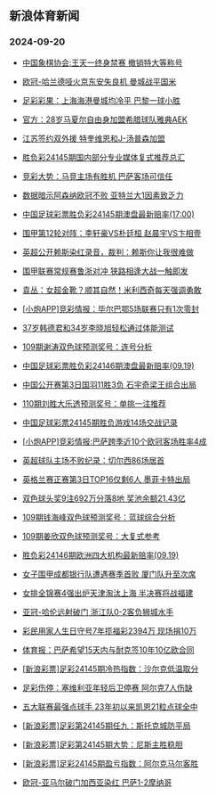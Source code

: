 ## 新浪体育新闻 
### 2024-09-20

+ [中国象棋协会:王天一终身禁赛 撤销特大等称号](https://sports.sina.com.cn/go/2024-09-19/doc-incpsatv1518747.shtml)

+ [欧冠-哈兰德哑火京东安失良机 曼城战平国米](https://sports.sina.com.cn/g/seriea/2024-09-19/doc-incprwmy8302138.shtml)

+ [足彩彩果：上海海港曼城均冷平 巴黎一球小胜](https://sports.sina.com.cn/l/2024-09-19/doc-incprwmy8287726.shtml)

+ [官方：28岁马夏尔自由身加盟希腊球队雅典AEK](https://sports.sina.com.cn/g/2024-09-19/doc-incprfqh8505172.shtml)

+ [江苏签约双外援 特奎维恩和J-汤普森加盟](https://sports.sina.com.cn/basketball/cba/2024-09-19/doc-incpqzhi1821870.shtml)

+ [胜负彩24145期国内部分专业媒体复式推荐总汇](https://sports.sina.com.cn/l/2024-09-19/doc-incprwmu7172671.shtml)

+ [竞彩大势：马竞主场有胜机 巴萨客场可信任](https://sports.sina.com.cn/l/2024-09-19/doc-incprwmx1513946.shtml)

+ [数据暗示阿森纳欧冠不败 亚特兰大1因素致乏力](https://sports.sina.com.cn/l/2024-09-19/doc-incprwmu7130221.shtml)

+ [中国足球彩票胜负彩24145期澳盘最新赔率(17:00)](https://sports.sina.com.cn/l/2024-09-19/doc-incprwmx1567606.shtml)

+ [围甲第12轮对阵：李轩豪VS朴廷桓 赵晨宇VS卞相壹](https://sports.sina.com.cn/go/2024-09-19/doc-incprwmy8335153.shtml)

+ [英超公开赖斯染红录音，裁判：赖斯你让我很难做](https://sports.sina.com.cn/g/2024-09-19/doc-incprfqe4189049.shtml)

+ [围甲联赛常规赛鲁浙对冲 狭路相逢大战一触即发](https://sports.sina.com.cn/go/2024-09-19/doc-incpsatv1460980.shtml)

+ [袁丛：女超金靴？顺其自然！米利西奇每天强调勇敢](https://sports.sina.com.cn/china/2024-09-19/doc-incpspiq3697349.shtml)

+ [[小炮APP]竞彩情报：毕尔巴鄂5场联赛只有1次零封](https://sports.sina.com.cn/l/2024-09-19/doc-incpsats7127347.shtml)

+ [37岁韩德君和34岁李晓旭轻松通过体能测试](https://sports.sina.com.cn/basketball/cba/2024-09-18/doc-incpqzhh4285450.shtml)

+ [109期谢涛双色球预测奖号：连号分析](https://sports.sina.com.cn/l/2024-09-19/doc-incpsatv1532058.shtml)

+ [中国足球彩票胜负彩24146期澳盘最新赔率(09.19)](https://sports.sina.com.cn/l/2024-09-19/doc-incpspir1444051.shtml)

+ [中国公开赛第3日国羽11胜3负 石宇奇梁王组合出局](https://sports.sina.com.cn/others/badmin/2024-09-19/doc-incptefe6699122.shtml)

+ [110期刘胜大乐透预测奖号：单挑一注推荐](https://sports.sina.com.cn/l/2024-09-19/doc-incpspin6921976.shtml)

+ [中国足球彩票24145期胜负游戏14场交战记录](https://sports.sina.com.cn/l/2024-09-19/doc-incprwmx1575425.shtml)

+ [[小炮APP]竞彩情报:巴萨跨季近10个欧冠客场胜率4成](https://sports.sina.com.cn/l/2024-09-19/doc-incpshzq6997663.shtml)

+ [英超球队主场不败纪录：切尔西86场居首](https://sports.sina.com.cn/g/2024-09-19/doc-incprfqh8496653.shtml)

+ [英格兰赛正赛第3日TOP16仅剩6人 墨菲卡特出局](https://sports.sina.com.cn/others/snooker/2024-09-19/doc-incprwmy8322785.shtml)

+ [双色球头奖9注692万分落8地 奖池余额21.43亿](https://sports.sina.com.cn/l/2024-09-19/doc-incptefe6716285.shtml)

+ [109期钱海峰双色球预测奖号：蓝球综合分析](https://sports.sina.com.cn/l/2024-09-19/doc-incpsatw8283293.shtml)

+ [109期姜欣双色球预测奖号：大复式参考](https://sports.sina.com.cn/l/2024-09-19/doc-incpsatv1533325.shtml)

+ [胜负彩24146期欧洲四大机构最新赔率(09.19)](https://sports.sina.com.cn/l/2024-09-19/doc-incpspis8194876.shtml)

+ [女子围甲成都银行队遭遇赛季首败 厦门队升至次席](https://sports.sina.com.cn/go/2024-09-19/doc-incprwmy8332669.shtml)

+ [女排全锦赛4强出炉天津淘汰上海 半决赛将战福建](https://sports.sina.com.cn/others/volleyball/2024-09-19/doc-incptefh3497978.shtml)

+ [亚冠-哈伦远射破门 浙江队0-2客负狮城水手](https://sports.sina.com.cn/china/afccl/2024-09-19/doc-incptefk7991585.shtml)

+ [彩民用家人生日守号7年揽福彩2394万 现场捐10万](https://sports.sina.com.cn/l/2024-09-20/doc-incptzky7715716.shtml)

+ [体育报：巴萨希望15天内与耐克签10年10亿欧合同](https://sports.sina.com.cn/g/laliga/2024-09-19/doc-incpstrp1344359.shtml)

+ [[新浪彩票]足彩24145期冷热指数：沙尔克低温取分](https://sports.sina.com.cn/l/2024-09-20/doc-incptzkx0974469.shtml)

+ [足彩伤停：塞维利亚年轻后卫停赛 阿尔克7人伤缺](https://sports.sina.com.cn/l/2024-09-19/doc-incpspiq3747495.shtml)

+ [五大联赛最强点球手 23年初以来凯恩21粒点球全中](https://sports.sina.com.cn/global/germany/2024-09-19/doc-incpstrk6880248.shtml)

+ [[新浪彩票]足彩第24145期任九：斯托克城防平局](https://sports.sina.com.cn/l/2024-09-20/doc-incpufsu3013142.shtml)

+ [[新浪彩票]足彩第24145期大势：尼斯主胜稳胆](https://sports.sina.com.cn/l/2024-09-20/doc-incpufss6235089.shtml)

+ [[新浪彩票]足彩24145期盈亏指数：阿尔克马尔客胜](https://sports.sina.com.cn/l/2024-09-20/doc-incpufsv0885724.shtml)

+ [欧冠-亚马尔破门加西亚染红 巴萨1-2摩纳哥](https://sports.sina.com.cn/g/laliga/2024-09-20/doc-incpufss6253423.shtml)

